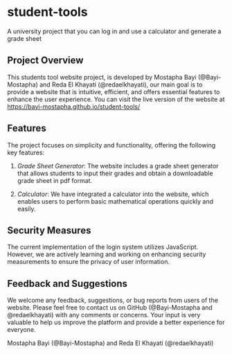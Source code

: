 # student-tools
A university project that you can log in and use a calculator and generate a grade sheet

## Project Overview
This students tool website project, is developed by Mostapha Bayi (@Bayi-Mostapha) and Reda El Khayati (@redaelkhayati), our main goal is to provide a website that is intuitive, efficient, and offers essential features to enhance the user experience.
You can visit the live version of the website at https://bayi-mostapha.github.io/student-tools/

## Features
The project focuses on simplicity and functionality, offering the following key features:

1. *Grade Sheet Generator*: The website includes a grade sheet generator that allows students to input their grades and obtain a downloadable grade sheet in pdf format.

2. *Calculator*: We have integrated a calculator into the website, which enables users to perform basic mathematical operations quickly and easily.

## Security Measures
The current implementation of the login system utilizes JavaScript. However, we are actively learning and working on enhancing security measurements to ensure the privacy of user information.

## Feedback and Suggestions
We welcome any feedback, suggestions, or bug reports from users of the website. Please feel free to contact us on GitHub  (@Bayi-Mostapha and @redaelkhayati) with any comments or concerns. Your input is very valuable to help us improve the platform and provide a better experience for everyone.

Mostapha Bayi (@Bayi-Mostapha) and Reda El Khayati (@redaelkhayati)
